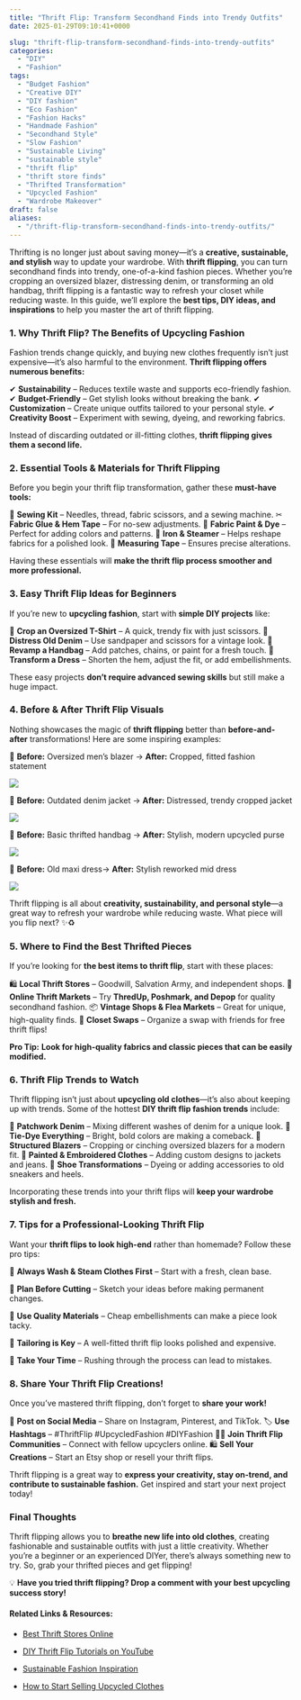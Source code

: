 ```yaml
---
title: "Thrift Flip: Transform Secondhand Finds into Trendy Outfits"
date: 2025-01-29T09:10:41+0000

slug: "thrift-flip-transform-secondhand-finds-into-trendy-outfits"
categories:
  - "DIY"
  - "Fashion"
tags:
  - "Budget Fashion"
  - "Creative DIY"
  - "DIY fashion"
  - "Eco Fashion"
  - "Fashion Hacks"
  - "Handmade Fashion"
  - "Secondhand Style"
  - "Slow Fashion"
  - "Sustainable Living"
  - "sustainable style"
  - "thrift flip"
  - "thrift store finds"
  - "Thrifted Transformation"
  - "Upcycled Fashion"
  - "Wardrobe Makeover"
draft: false
aliases:
  - "/thrift-flip-transform-secondhand-finds-into-trendy-outfits/"
---
```

Thrifting is no longer just about saving money—it’s a **creative, sustainable, and stylish** way to update your wardrobe. With **thrift flipping**, you can turn secondhand finds into trendy, one-of-a-kind fashion pieces. Whether you’re cropping an oversized blazer, distressing denim, or transforming an old handbag, thrift flipping is a fantastic way to refresh your closet while reducing waste. In this guide, we’ll explore the **best tips, DIY ideas, and inspirations** to help you master the art of thrift flipping.

### **1. Why Thrift Flip? The Benefits of Upcycling Fashion**

Fashion trends change quickly, and buying new clothes frequently isn’t just expensive—it’s also harmful to the environment. **Thrift flipping offers numerous benefits:**

✔ **Sustainability** – Reduces textile waste and supports eco-friendly fashion. ✔ **Budget-Friendly** – Get stylish looks without breaking the bank. ✔ **Customization** – Create unique outfits tailored to your personal style. ✔ **Creativity Boost** – Experiment with sewing, dyeing, and reworking fabrics.

Instead of discarding outdated or ill-fitting clothes, **thrift flipping gives them a second life.**

### **2. Essential Tools & Materials for Thrift Flipping**

Before you begin your thrift flip transformation, gather these **must-have tools:**

🧵 **Sewing Kit** – Needles, thread, fabric scissors, and a sewing machine. ✂ **Fabric Glue & Hem Tape** – For no-sew adjustments. 🎨 **Fabric Paint & Dye** – Perfect for adding colors and patterns. 🔧 **Iron & Steamer** – Helps reshape fabrics for a polished look. 📏 **Measuring Tape** – Ensures precise alterations.

Having these essentials will **make the thrift flip process smoother and more professional.**

### **3. Easy Thrift Flip Ideas for Beginners**

If you’re new to **upcycling fashion**, start with **simple DIY projects** like:

👕 **Crop an Oversized T-Shirt** – A quick, trendy fix with just scissors. 👖 **Distress Old Denim** – Use sandpaper and scissors for a vintage look. 👜 **Revamp a Handbag** – Add patches, chains, or paint for a fresh touch. 👗 **Transform a Dress** – Shorten the hem, adjust the fit, or add embellishments.

These easy projects **don’t require advanced sewing skills** but still make a huge impact.

### **4. Before & After Thrift Flip Visuals**

Nothing showcases the magic of **thrift flipping** better than **before-and-after** transformations! Here are some inspiring examples:

🔹 **Before:** Oversized men’s blazer → **After:** Cropped, fitted fashion statement

![](/DALL·E-2025-01-29-10.23.55-A-before-and-after-thrift-flip-transformation.-The-first-half-shows-an-oversized-mens-blazer-on-a-mannequin-looking-outdated.-The-second-half-displa-1.webp)

🔹 **Before:** Outdated denim jacket → **After:** Distressed, trendy cropped jacket

![](/DALL·E-2025-01-29-10.24.19-A-fashionable-thrift-flip-transformation_-An-outdated-oversized-denim-jacket-on-the-left-and-a-trendy-cropped-distressed-denim-jacket-on-the-right-1.webp)

🔹 **Before:** Basic thrifted handbag → **After:** Stylish, modern upcycled purse

![](/DALL·E-2025-01-29-10.23.33-A-side-by-side-comparison-of-a-thrifted-handbag-before-and-after-upcycling.-The-left-side-shows-a-basic-worn-out-bag-while-the-right-side-showcases-1-1.webp)

🔹 **Before:** Old maxi dress→ **After:** Stylish reworked mid dress

![](/DALL·E-2025-01-29-11.05.00-A-stylish-before-and-after-thrift-flip-transformation_-The-before-image-shows-a-long-outdated-dress-in-a-neutral-color-while-the-after-image-pre.webp)

Thrift flipping is all about **creativity, sustainability, and personal style**—a great way to refresh your wardrobe while reducing waste. What piece will you flip next? ✨♻️

### **5. Where to Find the Best Thrifted Pieces**

If you’re looking for **the best items to thrift flip**, start with these places:

🛍 **Local Thrift Stores** – Goodwill, Salvation Army, and independent shops. 🛒 **Online Thrift Markets** – Try **ThredUp, Poshmark, and Depop** for quality secondhand fashion. 📦 **Vintage Shops & Flea Markets** – Great for unique, high-quality finds. 👗 **Closet Swaps** – Organize a swap with friends for free thrift flips!

**Pro Tip:** **Look for high-quality fabrics and classic pieces that can be easily modified.**

### **6. Thrift Flip Trends to Watch**

Thrift flipping isn’t just about **upcycling old clothes**—it’s also about keeping up with trends. Some of the hottest **DIY thrift flip fashion trends** include:

👖 **Patchwork Denim** – Mixing different washes of denim for a unique look. 🌈 **Tie-Dye Everything** – Bright, bold colors are making a comeback. 📏 **Structured Blazers** – Cropping or cinching oversized blazers for a modern fit. 🎨 **Painted & Embroidered Clothes** – Adding custom designs to jackets and jeans. 👡 **Shoe Transformations** – Dyeing or adding accessories to old sneakers and heels.

Incorporating these trends into your thrift flips will **keep your wardrobe stylish and fresh.**

### **7. Tips for a Professional-Looking Thrift Flip**

Want your **thrift flips to look high-end** rather than homemade? Follow these pro tips:

🔹 **Always Wash & Steam Clothes First** – Start with a fresh, clean base. 

🔹 **Plan Before Cutting** – Sketch your ideas before making permanent changes. 

🔹 **Use Quality Materials** – Cheap embellishments can make a piece look tacky. 

🔹 **Tailoring is Key** – A well-fitted thrift flip looks polished and expensive. 

🔹 **Take Your Time** – Rushing through the process can lead to mistakes.

### **8. Share Your Thrift Flip Creations!**

Once you’ve mastered thrift flipping, don’t forget to **share your work!**

📸 **Post on Social Media** – Share on Instagram, Pinterest, and TikTok. 🏷 **Use Hashtags** – #ThriftFlip #UpcycledFashion #DIYFashion 👩‍🎨 **Join Thrift Flip Communities** – Connect with fellow upcyclers online. 🛍 **Sell Your Creations** – Start an Etsy shop or resell your thrift flips.

Thrift flipping is a great way to **express your creativity, stay on-trend, and contribute to sustainable fashion.** Get inspired and start your next project today!

### **Final Thoughts**

Thrift flipping allows you to **breathe new life into old clothes**, creating fashionable and sustainable outfits with just a little creativity. Whether you’re a beginner or an experienced DIYer, there’s always something new to try. So, grab your thrifted pieces and get flipping!

💡 **Have you tried thrift flipping? Drop a comment with your best upcycling success story!**

#### **Related Links & Resources:**

- [Best Thrift Stores Online](https://www.thredup.com/)

- [DIY Thrift Flip Tutorials on YouTube](https://www.youtube.com/results?search_query=thrift+flip)

- [Sustainable Fashion Inspiration](https://www.vogue.com/tag/fashion/sustainability)

- [How to Start Selling Upcycled Clothes](https://www.etsy.com/)